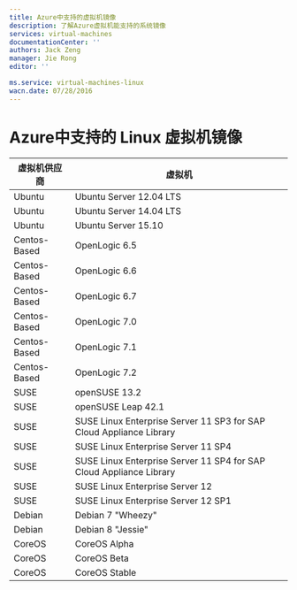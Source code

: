 ```yaml
---
title: Azure中支持的虚拟机镜像
description: 了解Azure虚拟机能支持的系统镜像
services: virtual-machines
documentationCenter: ''
authors: Jack Zeng
manager: Jie Rong
editor: ''

ms.service: virtual-machines-linux
wacn.date: 07/28/2016
---
```


# Azure中支持的 Linux 虚拟机镜像

|虚拟机供应商		|虚拟机																|
|---------------|-----------------------------------------------------------------------|
|Ubuntu			|Ubuntu Server 12.04 LTS												|
|Ubuntu			|Ubuntu Server 14.04 LTS												|
|Ubuntu			|Ubuntu Server 15.10													|
|Centos-Based	|OpenLogic 6.5															|
|Centos-Based	|OpenLogic 6.6															|
|Centos-Based	|OpenLogic 6.7															|
|Centos-Based	|OpenLogic 7.0															|
|Centos-Based	|OpenLogic 7.1															|
|Centos-Based	|OpenLogic 7.2															|
|SUSE			|openSUSE 13.2															|
|SUSE			|openSUSE Leap 42.1														|
|SUSE			|SUSE Linux Enterprise Server 11 SP3 for SAP Cloud Appliance Library	|
|SUSE			|SUSE Linux Enterprise Server 11 SP4									|
|SUSE			|SUSE Linux Enterprise Server 11 SP4 for SAP Cloud Appliance Library	|
|SUSE			|SUSE Linux Enterprise Server 12										|
|SUSE			|SUSE Linux Enterprise Server 12 SP1									|
|Debian			|Debian 7 "Wheezy"														|
|Debian			|Debian 8 "Jessie"														|
|CoreOS			|CoreOS Alpha															|
|CoreOS			|CoreOS Beta															|
|CoreOS			|CoreOS Stable															|